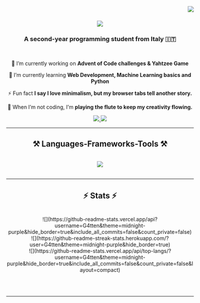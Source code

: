 <img align="right" src="https://visitor-badge.laobi.icu/badge?page_id=G4tten.G4tten&right_color=purple" />

<h1 align="center">
    <img src="https://readme-typing-svg.herokuapp.com/?font=Righteous&size=35&center=true&vCenter=true&width=500&height=70&duration=4000&lines=Hi+There!+👋;+I'm+Ludovica+Gatti!;" />
</h1>

<h3 align="center">A second-year programming student from Italy 🇮🇹</h3>

<br/>

<div align="center">
 
 🔭 I’m currently working on **Advent of Code challenges & Yahtzee Game**
 
 🌱 I’m currently learning **Web Development, Machine Learning basics and Python**

⚡ Fun fact **I say I love minimalism, but my browser tabs tell another story.**

📜 When I’m not coding, I’m **playing the flute to keep my creativity flowing.**

 </div>
 
<div align="center"> 
  <a href="mailto:ludovica.gatti04@gmail.com">
    <img src="https://img.shields.io/badge/Gmail-333333?style=for-the-badge&logo=gmail&logoColor=red" />
  </a>
  <a href="https://www.instagram.com/ludovica_gatti/" target="_blank">
    <img src="https://img.shields.io/badge/Instagram-E4405F?style=for-the-badge&logo=instagram&logoColor=white" target="_blank" />
  </a>
</div>

 <hr/>
 
<h2 align="center">⚒️ Languages-Frameworks-Tools ⚒️</h2>
<br/>
<div align="center">
    <img src="https://skillicons.dev/icons?i=vscode,visualstudio,unity,html,css,js,python,cpp,cs,blender,figma,git,mysql,php,debian,github,stackoverflow,discord&theme=dark&perline=3" />
</div>

<br/>
<hr/>

<h2 align="center">⚡ Stats ⚡</h2>
<br>
<div align=center>
    <!-- <img width=390 src="https://streak-stats.demolab.com?user=G4tten&theme=midnight-purple&border_radius=10&locale=it&date_format=j%20M%5B%20Y%5D" alt="GitHub Streak" /> -->
    <!-- <img width=390 src="https://github-readme-streak-stats-G4tten.vercel.app/?user=G4tten&count_private=true&theme=midnight-purple&border_radius=10" alt="streak stats"/> -->
    ![](https://github-readme-stats.vercel.app/api?username=G4tten&theme=midnight-purple&hide_border=true&include_all_commits=false&count_private=false)<br/>
    ![](https://github-readme-streak-stats.herokuapp.com/?user=G4tten&theme=midnight-purple&hide_border=true)<br/>
    ![](https://github-readme-stats.vercel.app/api/top-langs/?username=G4tten&theme=midnight-purple&hide_border=true&include_all_commits=false&count_private=false&layout=compact)
</div>

<br/><br/>

<hr/>

<br/>

<!--
**G4tten/G4tten** is a ✨ _special_ ✨ repository because its `README.md` (this file) appears on your GitHub profile.

Here are some ideas to get you started:

- 🔭 I’m currently working on ...
- 🌱 I’m currently learning ...
- 👯 I’m looking to collaborate on ...
- 🤔 I’m looking for help with ...
- 💬 Ask me about ...
- 📫 How to reach me: ...
- 😄 Pronouns: ...
- ⚡ Fun fact: ...
-->
